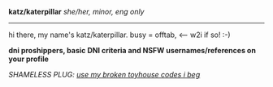 <b>katz/katerpillar</b>
<i>she/her, minor, eng only</i>
<hr>
<p>hi there, my name's katz/katerpillar. busy = offtab, <-- w2i if so! :-)</p>

<p><b>dni proshippers, basic DNI criteria and NSFW usernames/references on your profile</b></p>

<p><i>SHAMELESS PLUG: <a href="https://toyhou.se/katerpillarwithacode">use my broken toyhouse codes i beg</a></i></p>
